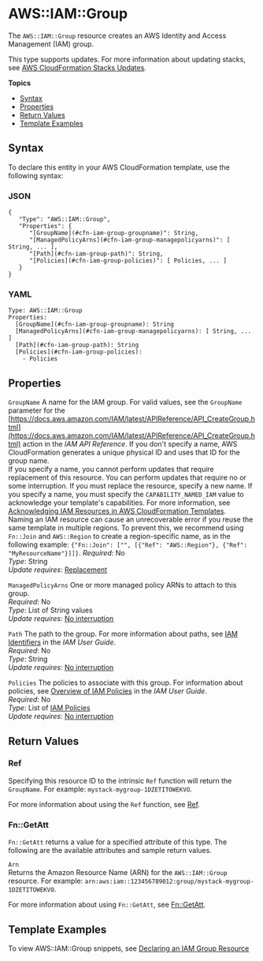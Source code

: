 # AWS::IAM::Group<a name="aws-properties-iam-group"></a>

The `AWS::IAM::Group` resource creates an AWS Identity and Access Management \(IAM\) group\.

This type supports updates\. For more information about updating stacks, see [AWS CloudFormation Stacks Updates](using-cfn-updating-stacks.md)\.

**Topics**
+ [Syntax](#aws-resource-iam-group-syntax)
+ [Properties](#aws-properties-iam-group-prop)
+ [Return Values](#aws-properties-iam-group-ref)
+ [Template Examples](#w2922ab1c21c10d140c18c15)

## Syntax<a name="aws-resource-iam-group-syntax"></a>

To declare this entity in your AWS CloudFormation template, use the following syntax:

### JSON<a name="aws-resource-iam-group-syntax.json"></a>

```
{
   "Type": "AWS::IAM::Group",
   "Properties": {
      "[GroupName](#cfn-iam-group-groupname)": String,
      "[ManagedPolicyArns](#cfn-iam-group-managepolicyarns)": [ String, ... ],
      "[Path](#cfn-iam-group-path)": String,
      "[Policies](#cfn-iam-group-policies)": [ Policies, ... ]
   }
}
```

### YAML<a name="aws-resource-iam-group-syntax.yaml"></a>

```
Type: AWS::IAM::Group
Properties:
  [GroupName](#cfn-iam-group-groupname): String
  [ManagedPolicyArns](#cfn-iam-group-managepolicyarns): [ String, ... ]
  [Path](#cfn-iam-group-path): String
  [Policies](#cfn-iam-group-policies):
    - Policies
```

## Properties<a name="aws-properties-iam-group-prop"></a>

`GroupName`  <a name="cfn-iam-group-groupname"></a>
A name for the IAM group\. For valid values, see the `GroupName` parameter for the [https://docs.aws.amazon.com/IAM/latest/APIReference/API_CreateGroup.html](https://docs.aws.amazon.com/IAM/latest/APIReference/API_CreateGroup.html) action in the *IAM API Reference*\. If you don't specify a name, AWS CloudFormation generates a unique physical ID and uses that ID for the group name\.  
If you specify a name, you cannot perform updates that require replacement of this resource\. You can perform updates that require no or some interruption\. If you must replace the resource, specify a new name\.
If you specify a name, you must specify the `CAPABILITY_NAMED_IAM` value to acknowledge your template's capabilities\. For more information, see [Acknowledging IAM Resources in AWS CloudFormation Templates](using-iam-template.md#using-iam-capabilities)\.   
Naming an IAM resource can cause an unrecoverable error if you reuse the same template in multiple regions\. To prevent this, we recommend using `Fn::Join` and `AWS::Region` to create a region\-specific name, as in the following example: `{"Fn::Join": ["", [{"Ref": "AWS::Region"}, {"Ref": "MyResourceName"}]]}`\.
*Required*: No  
*Type*: String  
*Update requires*: [Replacement](using-cfn-updating-stacks-update-behaviors.md#update-replacement)

`ManagedPolicyArns`  <a name="cfn-iam-group-managepolicyarns"></a>
One or more managed policy ARNs to attach to this group\.  
*Required*: No  
*Type*: List of String values  
*Update requires*: [No interruption](using-cfn-updating-stacks-update-behaviors.md#update-no-interrupt)

`Path`  <a name="cfn-iam-group-path"></a>
The path to the group\. For more information about paths, see [IAM Identifiers](http://docs.aws.amazon.com/IAM/latest/UserGuide/index.html?Using_Identifiers.html) in the *IAM User Guide*\.  
*Required*: No  
*Type*: String  
*Update requires*: [No interruption](using-cfn-updating-stacks-update-behaviors.md#update-no-interrupt)

`Policies`  <a name="cfn-iam-group-policies"></a>
The policies to associate with this group\. For information about policies, see [Overview of IAM Policies](http://docs.aws.amazon.com/IAM/latest/UserGuide/index.html?PoliciesOverview.html) in the *IAM User Guide*\.  
*Required*: No  
*Type*: List of [IAM Policies](aws-properties-iam-policy.md)  
*Update requires*: [No interruption](using-cfn-updating-stacks-update-behaviors.md#update-no-interrupt)

## Return Values<a name="aws-properties-iam-group-ref"></a>

### Ref<a name="w2922ab1c21c10d140c18c13b2"></a>

Specifying this resource ID to the intrinsic `Ref` function will return the `GroupName`\. For example: `mystack-mygroup-1DZETITOWEKVO`\.

For more information about using the `Ref` function, see [Ref](intrinsic-function-reference-ref.md)\.

### Fn::GetAtt<a name="w2922ab1c21c10d140c18c13b4"></a>

`Fn::GetAtt` returns a value for a specified attribute of this type\. The following are the available attributes and sample return values\.

`Arn`  
Returns the Amazon Resource Name \(ARN\) for the `AWS::IAM::Group` resource\. For example: `arn:aws:iam::123456789012:group/mystack-mygroup-1DZETITOWEKVO`\.

For more information about using `Fn::GetAtt`, see [Fn::GetAtt](intrinsic-function-reference-getatt.md)\.

## Template Examples<a name="w2922ab1c21c10d140c18c15"></a>

To view AWS::IAM::Group snippets, see [Declaring an IAM Group Resource](quickref-iam.md#scenario-iam-group)